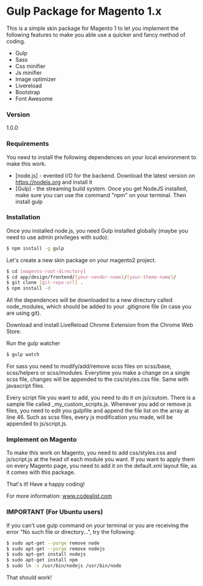 # Gulp Package for Magento 1.x

This is a simple skin package for Magento 1 to let you implement the following features to make you able use a quicker and fancy method of coding.

  - Gulp
  - Sass
  - Css minifier
  - Js minifier
  - Image optimizer
  - Livereload
  - Bootstrap
  - Font Awesome


### Version
1.0.0

### Requirements

You need to install the following dependences on your local environment to make this work.

* [node.js] - evented I/O for the backend. Download the latest version on https://nodejs.org and install it
* [Gulp] - the streaming build system. Once you get NodeJS installed, make sure you can use the command "npm" on your terminal. Then install gulp


### Installation

Once you installed node.js, you need Gulp installed globally (maybe you need to use admin privileges with sudo):

```sh
$ npm install -g gulp
```

Let's create a new skin package on your magento2 project.
```sh
$ cd [magento-root-directory]
$ cd app/design/frontend/[your-vendor-name]/[your-theme-name]/
$ git clone [git-repo-url] .
$ npm install -d
```
All the dependences will be downloaded to a new directory called node_modules, which should be added to your .gitignore file (in case you are using git).

Download and install LiveReload Chrome Extension from the Chrome Web Store. 

Run the gulp watcher
```sh
$ gulp watch
```

For sass you need to modify/add/remove scss files on scss/base, scss/helpers or scss/modules. Everytime you make a change on a single scss file, changes will be appended to the css/styles.css file.
Same with javascript files. 

Every script file you want to add, you need to do it on js/csutom. There is a sample file called _my_custom_scripts.js. Whenever you add or remove js files, you need to edit you gulpfile and append the file list on the array at line 46.
Such as scss files, every js modification you made, will be appended to js/script.js. 



### Implement on Magento

To make this work on Magento, you need to add css/styles.css and js/script.js at the head of each module you want. If you want to apply them on every Magento page, you need to add it on the default.xml layout file, as it comes with this package.

That's it! Have a happy coding!


For more information: www.codealist.com


### IMPORTANT (For Ubuntu users)

If you can't use gulp command on your terminal or you are receiving the error "No such file or directory...", try the following:

```sh
$ sudo apt-get --purge remove node 
$ sudo apt-get --purge remove nodejs 
$ sudo apt-get install nodejs
$ sudo apt-get install npm
$ sudo ln -s /usr/bin/nodejs /usr/bin/node
```

That should work!

